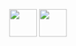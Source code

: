 <img loading="lazy" src="https://cdn.jsdelivr.net/gh/devicons/devicon@latest/icons/php/php-original.svg" width="50" height="50"/>
<img loading="lazy" src="https://cdn.jsdelivr.net/gh/devicons/devicon@latest/icons/laravel/laravel-original.svg" width="50" height="50" />
